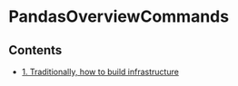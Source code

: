 # PandasOverviewCommands <!-- omit in toc -->

## Contents <!-- omit in toc -->

- [1. Traditionally, how to build infrastructure](#1-traditionally-how-to-build-infrastructure)
